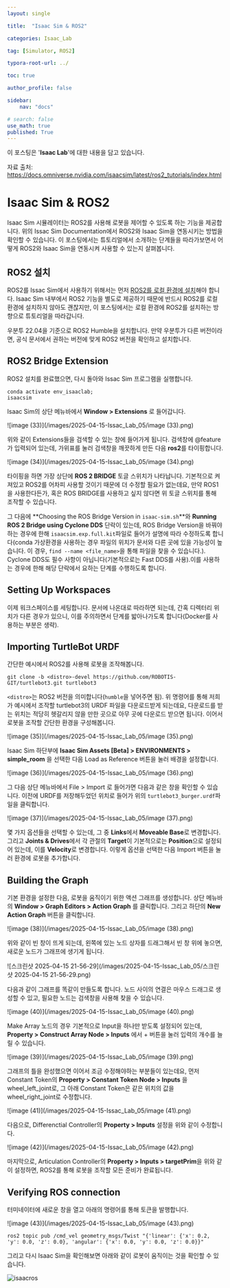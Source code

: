 ```yaml
---
layout: single

title:  "Isaac Sim & ROS2"

categories: Isaac_Lab

tag: [Simulator, ROS2]

typora-root-url: ../

toc: true

author_profile: false

sidebar:
    nav: "docs"

# search: false
use_math: true
published: True
---
```






이 포스팅은 '**Isaac Lab**'에 대한 내용을 담고 있습니다.



자료 출처: <https://docs.omniverse.nvidia.com/isaacsim/latest/ros2_tutorials/index.html>









# Isaac Sim & ROS2

Isaac Sim 시뮬레이터는 ROS2를 사용해 로봇을 제어할 수 있도록 하는 기능을 제공합니다. 위의 Issac Sim Documentation에서 ROS2와 Isaac Sim을 연동시키는 방법을 확인할 수 있습니다. 이 포스팅에서는 튜토리얼에서 소개하는 단계들을 따라가보면서 어떻게 ROS2와 Isaac Sim을 연동시켜 사용할 수 있는지 살펴봅니다.







## ROS2 설치

ROS2를 Issac Sim에서 사용하기 위해서는 먼저 [ROS2를 로컬 환경에 설치](https://lsm107.github.io/ros2/ROS_01/)해야 합니다. Isaac Sim 내부에서 ROS2 기능을 별도로 제공하기 때문에 반드시 ROS2를 로컬 환경에 설치하지 않아도 괜찮지만, 이 포스팅에서는 로컬 환경에 ROS2를 설치하는 방향으로 튜토리얼을 따라갑니다.

우분투 22.04을 기준으로 ROS2 Humble을 설치합니다. 만약 우분투가 다른 버전이라면, 공식 문서에서 권하는 버전에 맞게 ROS2 버전을 확인하고 설치합니다.







## ROS2 Bridge Extension

ROS2 설치를 완료했으면, 다시 돌아와 Issac Sim 프로그램을 실행합니다.



```
conda activate env_isaaclab;
isaacsim
```



Isaac Sim의 상단 메뉴바에서 **Window > Extensions** 로 들어갑니다.



![image (33)](/images/2025-04-15-Issac_Lab_05/image (33).png)

위와 같이 Extensions들을 검색할 수 있는 창에 들어가게 됩니다. 검색창에 @feature가 입력되어 있는데, 가위표를 눌러 검색창을 깨끗하게 만든 다음 **ros2**를 타이핑합니다.



![image (34)](/images/2025-04-15-Issac_Lab_05/image (34).png)

타이핑을 하면 가장 상단에 **ROS 2 BRIDGE** 토글 스위치가 나타납니다. 기본적으로 켜져있고 ROS2를 어차피 사용할 것이기 때문에 더 수정할 필요가 없는데요, 만약 ROS1을 사용한다든가, 혹은 ROS BRIDGE를 사용하고 싶지 않다면 위 토글 스위치를 통해 조작할 수 있습니다.



그 다음에 **Choosing the ROS Bridge Version in `isaac-sim.sh`**와 **Running ROS 2 Bridge using Cyclone DDS** 단락이 있는데, ROS Bridge Version을 바꿔야 하는 경우에 한해 `isaacsim.exp.full.kit`파일로 들어가 설명에 따라 수정하도록 합니다(conda 가상환경을 사용하는 경우 파일의 위치가 문서와 다른 곳에 있을 가능성이 높습니다. 이 경우, `find --name <file_name>`을 통해 파일을 찾을 수 있습니다.). Cyclone DDS도 필수 사항이 아닙니다(기본적으로는 Fast DDS를 사용).이를 사용하는 경우에 한해 해당 단락에서 요하는 단계를 수행하도록 합니다.







## Setting Up Workspaces

이제 워크스페이스를 세팅합니다. 문서에 나온대로 따라하면 되는데, 간혹 디렉터리 위치가 다른 경우가 있으니, 이를 주의하면서 단계를 밟아나가도록 합니다(Docker를 사용하는 부분은 생략).







## Importing TurtleBot URDF

 간단한 예시에서 ROS2를 사용해 로봇을 조작해봅니다.



```
git clone -b <distro>-devel https://github.com/ROBOTIS-GIT/turtlebot3.git turtlebot3
```

`<distro>`는 ROS2 버전을 의미합니다(`humble`을 넣어주면 됨). 위 명령어를 통해 저희가 예시에서 조작할 turtlebot3의 URDF 파일을 다운로드받게 되는데요, 다운로드를 받는 위치는 적당히 헷갈리지 않을 만한 곳으로 아무 곳에 다운로드 받으면 됩니다. 이어서 로봇을 조작할 간단한 환경을 구성해봅니다.



![image (35)](/images/2025-04-15-Issac_Lab_05/image (35).png)

Isaac Sim 하단부에 **Isaac Sim Assets [Beta] > ENVIRONMENTS > simple_room** 을 선택한 다음 Load as Reference 버튼을 눌러 배경을 설정합니다.



![image (36)](/images/2025-04-15-Issac_Lab_05/image (36).png)

그 다음 상단 메뉴바에서 File > Import 로 들어가면 다음과 같은 창을 확인할 수 있습니다. 이전에 URDF를 저장해두었던 위치로 들어가 위의 `turtlebot3_burger.urdf`파일을 클릭합니다.



![image (37)](/images/2025-04-15-Issac_Lab_05/image (37).png)

몇 가지 옵션들을 선택할 수 있는데, 그 중 **Links**에서 **Moveable Base**로 변경합니다. 그리고 **Joints & Drives**에서 각 관절의 **Target**이 기본적으로는 **Position**으로 설정되어 있는데, 이를 **Velocity**로 변경합니다. 이렇게 옵션을 선택한 다음 Import 버튼을 눌러 환경에 로봇을 추가합니다.







## Building the Graph

기본 환경을 설정한 다음, 로봇을 움직이기 위한 액션 그래프를 생성합니다. 상단 메뉴바의 **Window > Graph Editors > Action Graph** 를 클릭합니다. 그리고 하단의 **New Action Graph** 버튼을 클릭합니다.



![image (38)](/images/2025-04-15-Issac_Lab_05/image (38).png)

위와 같이 빈 창이 뜨게 되는데, 왼쪽에 있는 노드 상자를 드래그해서 빈 창 위에 놓으면, 새로운 노드가 그래프에 생기게 됩니다.



![스크린샷 2025-04-15 21-56-29](/images/2025-04-15-Issac_Lab_05/스크린샷 2025-04-15 21-56-29.png)

다음과 같이 그래프를 똑같이 만들도록 합니다. 노드 사이의 연결은 마우스 드래그로 생성할 수 있고, 필요한 노드는 검색창을 사용해 찾을 수 있습니다.



![image (40)](/images/2025-04-15-Issac_Lab_05/image (40).png)

Make Array 노드의 경우 기본적으로 Input을 하나만 받도록 설정되어 있는데, **Property > Construct Array Node > Inputs** 에서 + 버튼을 눌러 입력의 개수를 늘릴 수 있습니다.



![image (39)](/images/2025-04-15-Issac_Lab_05/image (39).png)

그래프의 틀을 완성했으면 이어서 조금 수정해야하는 부분들이 있는데요, 먼저 Constant Token의 **Property > Constant Token Node > Inputs** 을 wheel_left_joint로, 그 아래 Constant Token은 같은 위치의 값을 wheel_right_joint로 수정합니다. 



![image (41)](/images/2025-04-15-Issac_Lab_05/image (41).png)

다음으로, Differenctial Controller의 **Property > Inputs** 설정을 위와 같이 수정합니다.



![image (42)](/images/2025-04-15-Issac_Lab_05/image (42).png)

마지막으로, Articulation Controller의 **Property > Inputs > targetPrim**을 위와 같이 설정하면, ROS2를 통해 로봇을 조작할 모든 준비가 완료됩니다.







## Verifying ROS connection

터미네이터에 새로운 창을 열고 아래의 명령어를 통해 토큰을 발행합니다.



![image (43)](/images/2025-04-15-Issac_Lab_05/image (43).png)

```
ros2 topic pub /cmd_vel geometry_msgs/Twist "{'linear': {'x': 0.2, 'y': 0.0, 'z': 0.0}, 'angular': {'x': 0.0, 'y': 0.0, 'z': 0.0}}"
```



그리고 다시 Isaac Sim을 확인해보면 아래와 같이 로봇이 움직이는 것을 확인할 수 있습니다.

![isaacros](/images/2025-04-15-Issac_Lab_05/isaacros.gif)















